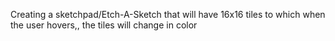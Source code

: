 Creating a sketchpad/Etch-A-Sketch that will have 16x16 tiles to which when the user hovers,, the tiles will change in color